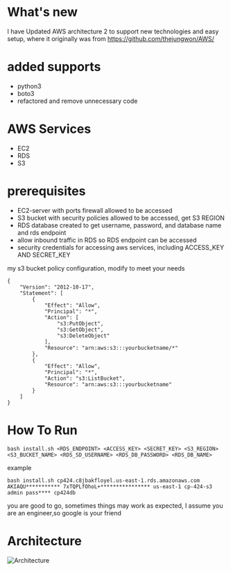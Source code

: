 
# What's new
I have Updated AWS architecture 2 to support new technologies and easy setup, where it originally was from https://github.com/thejungwon/AWS/ 

# added supports 
- python3
- boto3
- refactored and remove unnecessary code

# AWS Services
- EC2
- RDS
- S3

# prerequisites

- EC2-server with ports firewall allowed to be accessed
- S3 bucket with security policies allowed to be accessed, get S3 REGION 
- RDS database created to get username, password, and database name and rds endpoint
- allow inbound traffic in RDS so RDS endpoint can be accessed
- security credentials for accessing aws services, including ACCESS_KEY AND SECRET_KEY

my s3 bucket policy configuration, modify to meet your needs

```
{
    "Version": "2012-10-17",
    "Statement": [
        {
            "Effect": "Allow",
            "Principal": "*",
            "Action": [
                "s3:PutObject",
                "s3:GetObject",
                "s3:DeleteObject"
            ],
            "Resource": "arn:aws:s3:::yourbucketname/*"
        },
        {
            "Effect": "Allow",
            "Principal": "*",
            "Action": "s3:ListBucket",
            "Resource": "arn:aws:s3:::yourbucketname"
        }
    ]
}
```

# How To Run
```
bash install.sh <RDS_ENDPOINT> <ACCESS_KEY> <SECRET_KEY> <S3_REGION> <S3_BUCKET_NAME> <RDS_SD_USERNAME> <RDS_DB_PASSWORD> <RDS_DB_NAME> 
```
example 

```
bash install.sh cp424.c8jbakfloyel.us-east-1.rds.amazonaws.com AKIAQU*********** 7xTQPLfOhoL+**************** us-east-1 cp-424-s3 admin pass**** cp424db

```

you are good to go, sometimes things may work as expected, I assume you are an engineer,so google is your friend

# Architecture
![Architecture](../static/target_architecture_2.png)

